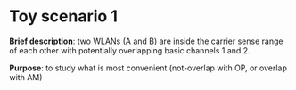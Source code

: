 # Toy scenario 1

**Brief description**: two WLANs (A and B) are inside the carrier sense range of each other with potentially overlapping basic channels 1 and 2.

**Purpose**: to study what is most convenient (not-overlap with OP, or overlap with AM)